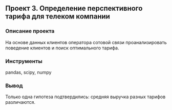 ## Проект 3. Определение перспективного тарифа для телеком компании

### Описание проекта
На основе данных клиентов оператора сотовой связи проанализировать поведение клиентов и поиск оптимального тарифа.

### Инструменты
pandas, scipy, numpy

### Вывод
Только одна гипотеза подтвердились: средняя выручка разных тарифов различаются.
